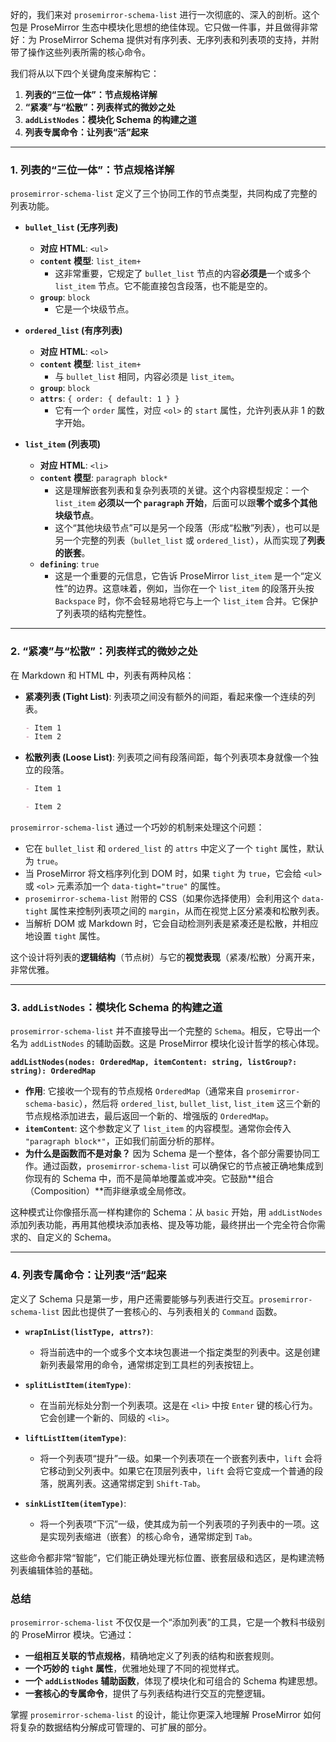 好的，我们来对 `prosemirror-schema-list` 进行一次彻底的、深入的剖析。这个包是 ProseMirror 生态中模块化思想的绝佳体现。它只做一件事，并且做得非常好：为 ProseMirror Schema 提供对有序列表、无序列表和列表项的支持，并附带了操作这些列表所需的核心命令。

我们将从以下四个关键角度来解构它：

1.  **列表的“三位一体”：节点规格详解**
2.  **“紧凑”与“松散”：列表样式的微妙之处**
3.  **`addListNodes`：模块化 Schema 的构建之道**
4.  **列表专属命令：让列表“活”起来**

---

### 1. 列表的“三位一体”：节点规格详解

`prosemirror-schema-list` 定义了三个协同工作的节点类型，共同构成了完整的列表功能。

- **`bullet_list` (无序列表)**

  - **对应 HTML**: `<ul>`
  - **`content` 模型**: `list_item+`
    - 这非常重要，它规定了 `bullet_list` 节点的内容**必须是**一个或多个 `list_item` 节点。它不能直接包含段落，也不能是空的。
  - **`group`**: `block`
    - 它是一个块级节点。

- **`ordered_list` (有序列表)**

  - **对应 HTML**: `<ol>`
  - **`content` 模型**: `list_item+`
    - 与 `bullet_list` 相同，内容必须是 `list_item`。
  - **`group`**: `block`
  - **`attrs`**: `{ order: { default: 1 } }`
    - 它有一个 `order` 属性，对应 `<ol>` 的 `start` 属性，允许列表从非 1 的数字开始。

- **`list_item` (列表项)**
  - **对应 HTML**: `<li>`
  - **`content` 模型**: `paragraph block*`
    - 这是理解嵌套列表和复杂列表项的关键。这个内容模型规定：一个 `list_item` **必须以一个 `paragraph` 开始**，后面可以跟**零个或多个其他块级节点**。
    - 这个“其他块级节点”可以是另一个段落（形成“松散”列表），也可以是另一个完整的列表（`bullet_list` 或 `ordered_list`），从而实现了**列表的嵌套**。
  - **`defining`**: `true`
    - 这是一个重要的元信息，它告诉 ProseMirror `list_item` 是一个“定义性”的边界。这意味着，例如，当你在一个 `list_item` 的段落开头按 `Backspace` 时，你不会轻易地将它与上一个 `list_item` 合并。它保护了列表项的结构完整性。

---

### 2. “紧凑”与“松散”：列表样式的微妙之处

在 Markdown 和 HTML 中，列表有两种风格：

- **紧凑列表 (Tight List)**: 列表项之间没有额外的间距，看起来像一个连续的列表。
  ```markdown
  - Item 1
  - Item 2
  ```
- **松散列表 (Loose List)**: 列表项之间有段落间距，每个列表项本身就像一个独立的段落。

  ```markdown
  - Item 1

  - Item 2
  ```

`prosemirror-schema-list` 通过一个巧妙的机制来处理这个问题：

- 它在 `bullet_list` 和 `ordered_list` 的 `attrs` 中定义了一个 `tight` 属性，默认为 `true`。
- 当 ProseMirror 将文档序列化到 DOM 时，如果 `tight` 为 `true`，它会给 `<ul>` 或 `<ol>` 元素添加一个 `data-tight="true"` 的属性。
- `prosemirror-schema-list` 附带的 CSS（如果你选择使用）会利用这个 `data-tight` 属性来控制列表项之间的 `margin`，从而在视觉上区分紧凑和松散列表。
- 当解析 DOM 或 Markdown 时，它会自动检测列表是紧凑还是松散，并相应地设置 `tight` 属性。

这个设计将列表的**逻辑结构**（节点树）与它的**视觉表现**（紧凑/松散）分离开来，非常优雅。

---

### 3. `addListNodes`：模块化 Schema 的构建之道

`prosemirror-schema-list` 并不直接导出一个完整的 `Schema`。相反，它导出一个名为 `addListNodes` 的辅助函数。这是 ProseMirror 模块化设计哲学的核心体现。

**`addListNodes(nodes: OrderedMap, itemContent: string, listGroup?: string): OrderedMap`**

- **作用**: 它接收一个现有的节点规格 `OrderedMap`（通常来自 `prosemirror-schema-basic`），然后将 `ordered_list`, `bullet_list`, `list_item` 这三个新的节点规格添加进去，最后返回一个新的、增强版的 `OrderedMap`。
- **`itemContent`**: 这个参数定义了 `list_item` 的内容模型。通常你会传入 `"paragraph block*"`，正如我们前面分析的那样。
- **为什么是函数而不是对象？** 因为 Schema 是一个整体，各个部分需要协同工作。通过函数，`prosemirror-schema-list` 可以确保它的节点被正确地集成到你现有的 Schema 中，而不是简单地覆盖或冲突。它鼓励**组合（Composition）**而非继承或全局修改。

这种模式让你像搭乐高一样构建你的 Schema：从 `basic` 开始，用 `addListNodes` 添加列表功能，再用其他模块添加表格、提及等功能，最终拼出一个完全符合你需求的、自定义的 Schema。

---

### 4. 列表专属命令：让列表“活”起来

定义了 Schema 只是第一步，用户还需要能够与列表进行交互。`prosemirror-schema-list` 因此也提供了一套核心的、与列表相关的 `Command` 函数。

- **`wrapInList(listType, attrs?)`**:

  - 将当前选中的一个或多个文本块包裹进一个指定类型的列表中。这是创建新列表最常用的命令，通常绑定到工具栏的列表按钮上。

- **`splitListItem(itemType)`**:

  - 在当前光标处分割一个列表项。这是在 `<li>` 中按 `Enter` 键的核心行为。它会创建一个新的、同级的 `<li>`。

- **`liftListItem(itemType)`**:

  - 将一个列表项“提升”一级。如果一个列表项在一个嵌套列表中，`lift` 会将它移动到父列表中。如果它在顶层列表中，`lift` 会将它变成一个普通的段落，脱离列表。这通常绑定到 `Shift-Tab`。

- **`sinkListItem(itemType)`**:
  - 将一个列表项“下沉”一级，使其成为前一个列表项的子列表中的一项。这是实现列表缩进（嵌套）的核心命令，通常绑定到 `Tab`。

这些命令都非常“智能”，它们能正确处理光标位置、嵌套层级和选区，是构建流畅列表编辑体验的基础。

### 总结

`prosemirror-schema-list` 不仅仅是一个“添加列表”的工具，它是一个教科书级别的 ProseMirror 模块。它通过：

- **一组相互关联的节点规格**，精确地定义了列表的结构和嵌套规则。
- **一个巧妙的 `tight` 属性**，优雅地处理了不同的视觉样式。
- **一个 `addListNodes` 辅助函数**，体现了模块化和可组合的 Schema 构建思想。
- **一套核心的专属命令**，提供了与列表结构进行交互的完整逻辑。

掌握 `prosemirror-schema-list` 的设计，能让你更深入地理解 ProseMirror 如何将复杂的数据结构分解成可管理的、可扩展的部分。
